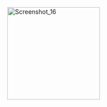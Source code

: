 <img width="213" alt="Screenshot_16" src="https://github.com/appaminul24hr/-MeowBottomNavigation/assets/139473883/cde98ef9-1da9-426e-8c7c-43793c4fb1c0">
